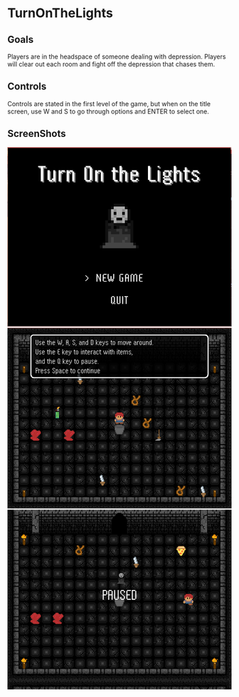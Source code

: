 # TurnOnTheLights

## Goals

Players are in the headspace of someone dealing with depression.  Players will clear out each room and fight off the depression that chases them.

## Controls

Controls are stated in the first level of the game, but when on the title screen, use W and S to go through options and ENTER to select one.

## ScreenShots

![Title Screen](https://raw.githubusercontent.com/rustyCar05/turn-on-the-lights/main/titleScreen.PNG)
![Play Screen](https://raw.githubusercontent.com/rustyCar05/turn-on-the-lights/main/playScreen.PNG)
![Pause Screen](https://raw.githubusercontent.com/rustyCar05/turn-on-the-lights/main/pauseScreen.PNG)
